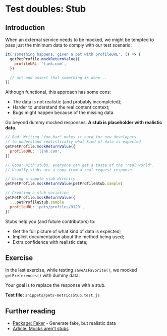 # Test doubles: Stub

## Introduction

When an external service needs to be mocked, we might be tempted to pass just the minimum data to comply with our test scenario:

```js
it('something happens, given a pet with profileURL', () => {
  getPetProfile.mockReturnValue({
    profileURL: 'link.com',
  })

  // act and assert that something is done...
})
```

Although functional, this approach has some cons:

- The data is not realistic (and probably incompleted);
- Harder to understand the real content context;
- Bugs might happen because of the missing data.

Go beyond dummy mocked responses. **A stub is placeholder with realistic data.**

```js
// Bad: Writing "foo bar" makes it hard for new developers
// to understand realistically what kind of data is expected
getPetProfile.mockReturnValue({
  profileURL: 'link.com',
})

// Good: With stubs, everyone can get a taste of the "real world".
// Usually stubs are a copy from a real request response.

// Using a sample stub directly
getPetProfile.mockReturnValue(petProfileStub.sample)

// Creating a stub variation
getPetProfile.mockReturnValue({
  ...petProfileStub.sample
  profileURL: 'pets/profiles/9120',
})
```

Stubs help you (and future contributors) to:

- Get the full picture of what kind of data is expected;
- Implicit documentation about the method being used;
- Extra confidence with realistic data;

## Exercise

In the last exercise, while testing `saveAsFavorite()`, we mocked `getPreferences()` with dummy data.

Your goal is to replace the response with a stub.

**Test file:** `snippets/pets-metricsStub.test.js`

## Further reading

- [Package: Faker](https://www.npmjs.com/package/faker) - Generate fake, but realistic data
- [Article: Mocks aren't stubs](https://martinfowler.com/articles/mocksArentStubs.html)
